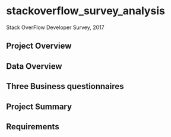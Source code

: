 # stackoverflow_survey_analysis
Stack OverFlow Developer Survey, 2017

## Project Overview


## Data Overview


## Three Business questionnaires


## Project Summary


## Requirements



